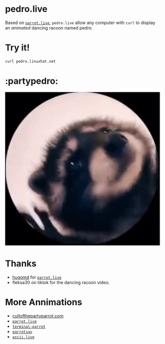 # pedro.live

Based on [`parrot.live`](https://github.com/hugomd/parrot.live), `pedro.live` allow any computer with `curl` to display an _animated_ dancing racoon named pedro.

# Try it!

```bash
curl pedro.linuxhat.net
```

# :partypedro:

![plot](./images/5.png)

# Thanks

- [hugomd](https://github.com/hugomd) for [`parrot.live`](https://github.com/hugomd/parrot.live)
- fleksa30 on tiktok for the dancing racoon video.

# More Annimations

- [cultofthepartyparrot.com](http://cultofthepartyparrot.com/)
- [`parrot.live`](https://github.com/hugomd/parrot.live)
- [`terminal-parrot`](https://github.com/jmhobbs/terminal-parrot)
- [`parrotsay`](https://github.com/matheuss/parrotsay)
- [`ascii.live`](https://github.com/hugomd/ascii.live)

